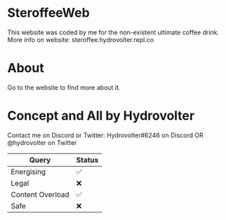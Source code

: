 # SteroffeeWeb
This website was coded by me for the non-existent ultimate coffee drink. More info on website: steroffee.hydrovolter.repl.co

# About
Go to the website to find more about it.

# Concept and All by Hydrovolter

Contact me on Discord or Twitter: Hydrovolter#6246 on Discord OR @hydrovolter on Twitter

| Query | Status          |
| ------- | ------------------ |
| Energising   | :white_check_mark: |
| Legal   | :x:                |
| Content Overload   | :white_check_mark: |
| Safe  | :x:                |
